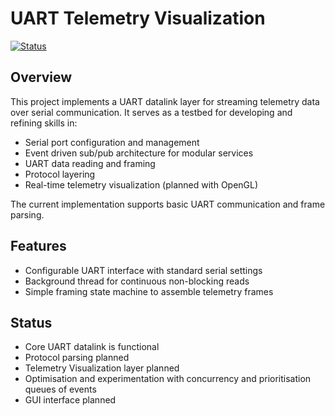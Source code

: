 # UART Telemetry Visualization

[![Status](https://img.shields.io/badge/status-WIP-orange)](https://github.com/SamCutmore/TelemetryViewer/)

## Overview

This project implements a UART datalink layer for streaming telemetry data over serial communication. It serves as a testbed for developing and refining skills in:

- Serial port configuration and management
- Event driven sub/pub architecture for modular services
- UART data reading and framing
- Protocol layering
- Real-time telemetry visualization (planned with OpenGL)

The current implementation supports basic UART communication and frame parsing.

## Features

- Configurable UART interface with standard serial settings  
- Background thread for continuous non-blocking reads  
- Simple framing state machine to assemble telemetry frames  

## Status

- Core UART datalink is functional
- Protocol parsing planned
- Telemetry Visualization layer planned
- Optimisation and experimentation with concurrency and prioritisation queues of events
- GUI interface planned
